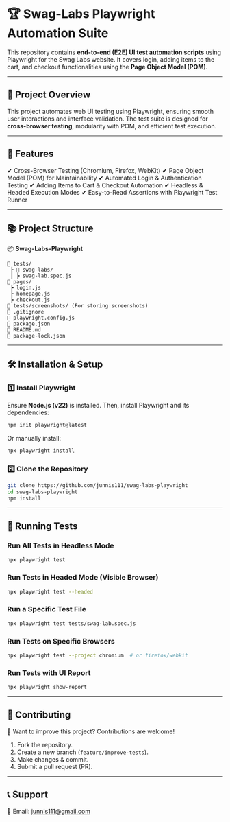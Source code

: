 # 🏆 Swag-Labs Playwright Automation Suite

This repository contains **end-to-end (E2E) UI test automation scripts** using Playwright for the Swag Labs website. It covers login, adding items to the cart, and checkout functionalities using the **Page Object Model (POM)**.

---

## 📌 Project Overview

This project automates web UI testing using Playwright, ensuring smooth user interactions and interface validation. The test suite is designed for **cross-browser testing**, modularity with POM, and efficient test execution.

---

## 🚀 Features

✔ Cross-Browser Testing (Chromium, Firefox, WebKit)
✔ Page Object Model (POM) for Maintainability
✔ Automated Login & Authentication Testing
✔ Adding Items to Cart & Checkout Automation
✔ Headless & Headed Execution Modes
✔ Easy-to-Read Assertions with Playwright Test Runner

---

## 📚 Project Structure

📦 **Swag-Labs-Playwright**

```
📂 tests/
 ┣ 📂 swag-labs/
 ┃ ┣ swag-lab.spec.js
📂 pages/
 ┣ login.js
 ┣ homepage.js
 ┣ checkout.js
📂 tests/screenshots/ (For storing screenshots)
📝 .gitignore
📝 playwright.config.js
📝 package.json
📝 README.md
📝 package-lock.json
```

---

## 🛠️ Installation & Setup

### **1️⃣ Install Playwright**

Ensure **Node.js (v22)** is installed. Then, install Playwright and its dependencies:

```sh
npm init playwright@latest
```

Or manually install:

```sh
npx playwright install
```

### **2️⃣ Clone the Repository**

```sh
git clone https://github.com/junnis111/swag-labs-playwright
cd swag-labs-playwright
npm install
```

---

## 🎯 Running Tests

### **Run All Tests in Headless Mode**

```sh
npx playwright test
```

### **Run Tests in Headed Mode (Visible Browser)**

```sh
npx playwright test --headed
```

### **Run a Specific Test File**

```sh
npx playwright test tests/swag-lab.spec.js
```

### **Run Tests on Specific Browsers**

```sh
npx playwright test --project chromium  # or firefox/webkit
```

### **Run Tests with UI Report**

```sh
npx playwright show-report
```

---

## 💪 Contributing

🚀 Want to improve this project? Contributions are welcome!

1. Fork the repository.
2. Create a new branch (`feature/improve-tests`).
3. Make changes & commit.
4. Submit a pull request (PR).

---

## 📞 Support

📧 Email: [junnis111@gmail.com](mailto:junnis111@gmail.com)
